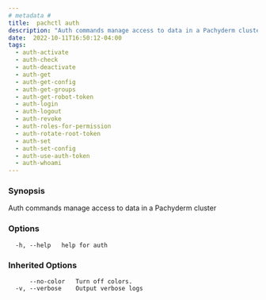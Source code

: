 ```yaml
---
# metadata # 
title:  pachctl auth
description: "Auth commands manage access to data in a Pachyderm cluster"
date:  2022-10-11T16:50:12-04:00
tags:
  - auth-activate
  - auth-check
  - auth-deactivate
  - auth-get
  - auth-get-config
  - auth-get-groups
  - auth-get-robot-token
  - auth-login
  - auth-logout
  - auth-revoke
  - auth-roles-for-permission
  - auth-rotate-root-token
  - auth-set
  - auth-set-config
  - auth-use-auth-token
  - auth-whoami
---
```


### Synopsis

Auth commands manage access to data in a Pachyderm cluster

### Options

```
  -h, --help   help for auth
```

### Inherited Options

```
      --no-color   Turn off colors.
  -v, --verbose    Output verbose logs
```

